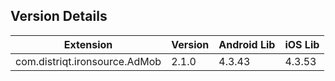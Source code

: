 ## Version Details

| Extension | Version | Android Lib | iOS Lib |
| --- | --- | --- | --- |
| com.distriqt.ironsource.AdMob | 2.1.0 | 4.3.43 | 4.3.53 |
